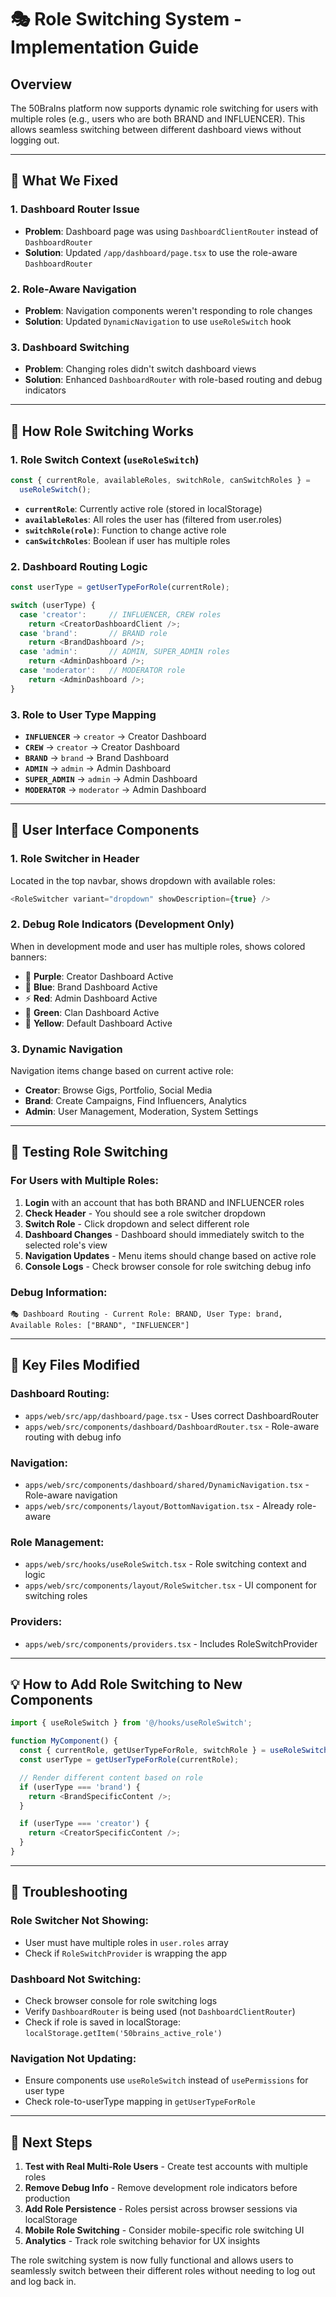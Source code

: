 # 🎭 **Role Switching System - Implementation Guide**

## **Overview**

The 50BraIns platform now supports dynamic role switching for users with multiple roles (e.g., users who are both BRAND and INFLUENCER). This allows seamless switching between different dashboard views without logging out.

---

## **🔧 What We Fixed**

### **1. Dashboard Router Issue**

- **Problem**: Dashboard page was using `DashboardClientRouter` instead of `DashboardRouter`
- **Solution**: Updated `/app/dashboard/page.tsx` to use the role-aware `DashboardRouter`

### **2. Role-Aware Navigation**

- **Problem**: Navigation components weren't responding to role changes
- **Solution**: Updated `DynamicNavigation` to use `useRoleSwitch` hook

### **3. Dashboard Switching**

- **Problem**: Changing roles didn't switch dashboard views
- **Solution**: Enhanced `DashboardRouter` with role-based routing and debug indicators

---

## **🎯 How Role Switching Works**

### **1. Role Switch Context (`useRoleSwitch`)**

```typescript
const { currentRole, availableRoles, switchRole, canSwitchRoles } =
  useRoleSwitch();
```

- **`currentRole`**: Currently active role (stored in localStorage)
- **`availableRoles`**: All roles the user has (filtered from user.roles)
- **`switchRole(role)`**: Function to change active role
- **`canSwitchRoles`**: Boolean if user has multiple roles

### **2. Dashboard Routing Logic**

```typescript
const userType = getUserTypeForRole(currentRole);

switch (userType) {
  case 'creator':     // INFLUENCER, CREW roles
    return <CreatorDashboardClient />;
  case 'brand':       // BRAND role
    return <BrandDashboard />;
  case 'admin':       // ADMIN, SUPER_ADMIN roles
    return <AdminDashboard />;
  case 'moderator':   // MODERATOR role
    return <AdminDashboard />;
}
```

### **3. Role to User Type Mapping**

- **`INFLUENCER`** → `creator` → Creator Dashboard
- **`CREW`** → `creator` → Creator Dashboard
- **`BRAND`** → `brand` → Brand Dashboard
- **`ADMIN`** → `admin` → Admin Dashboard
- **`SUPER_ADMIN`** → `admin` → Admin Dashboard
- **`MODERATOR`** → `moderator` → Admin Dashboard

---

## **🎨 User Interface Components**

### **1. Role Switcher in Header**

Located in the top navbar, shows dropdown with available roles:

```typescript
<RoleSwitcher variant="dropdown" showDescription={true} />
```

### **2. Debug Role Indicators (Development Only)**

When in development mode and user has multiple roles, shows colored banners:

- 🎨 **Purple**: Creator Dashboard Active
- 🏢 **Blue**: Brand Dashboard Active
- ⚡ **Red**: Admin Dashboard Active
- 👥 **Green**: Clan Dashboard Active
- 🚀 **Yellow**: Default Dashboard Active

### **3. Dynamic Navigation**

Navigation items change based on current active role:

- **Creator**: Browse Gigs, Portfolio, Social Media
- **Brand**: Create Campaigns, Find Influencers, Analytics
- **Admin**: User Management, Moderation, System Settings

---

## **🚀 Testing Role Switching**

### **For Users with Multiple Roles:**

1. **Login** with an account that has both BRAND and INFLUENCER roles
2. **Check Header** - You should see a role switcher dropdown
3. **Switch Role** - Click dropdown and select different role
4. **Dashboard Changes** - Dashboard should immediately switch to the selected role's view
5. **Navigation Updates** - Menu items should change based on active role
6. **Console Logs** - Check browser console for role switching debug info

### **Debug Information:**

```
🎭 Dashboard Routing - Current Role: BRAND, User Type: brand, Available Roles: ["BRAND", "INFLUENCER"]
```

---

## **📁 Key Files Modified**

### **Dashboard Routing:**

- `apps/web/src/app/dashboard/page.tsx` - Uses correct DashboardRouter
- `apps/web/src/components/dashboard/DashboardRouter.tsx` - Role-aware routing with debug info

### **Navigation:**

- `apps/web/src/components/dashboard/shared/DynamicNavigation.tsx` - Role-aware navigation
- `apps/web/src/components/layout/BottomNavigation.tsx` - Already role-aware

### **Role Management:**

- `apps/web/src/hooks/useRoleSwitch.tsx` - Role switching context and logic
- `apps/web/src/components/layout/RoleSwitcher.tsx` - UI component for switching roles

### **Providers:**

- `apps/web/src/components/providers.tsx` - Includes RoleSwitchProvider

---

## **💡 How to Add Role Switching to New Components**

```typescript
import { useRoleSwitch } from '@/hooks/useRoleSwitch';

function MyComponent() {
  const { currentRole, getUserTypeForRole, switchRole } = useRoleSwitch();
  const userType = getUserTypeForRole(currentRole);

  // Render different content based on role
  if (userType === 'brand') {
    return <BrandSpecificContent />;
  }

  if (userType === 'creator') {
    return <CreatorSpecificContent />;
  }
}
```

---

## **🔧 Troubleshooting**

### **Role Switcher Not Showing:**

- User must have multiple roles in `user.roles` array
- Check if `RoleSwitchProvider` is wrapping the app

### **Dashboard Not Switching:**

- Check browser console for role switching logs
- Verify `DashboardRouter` is being used (not `DashboardClientRouter`)
- Check if role is saved in localStorage: `localStorage.getItem('50brains_active_role')`

### **Navigation Not Updating:**

- Ensure components use `useRoleSwitch` instead of `usePermissions` for user type
- Check role-to-userType mapping in `getUserTypeForRole`

---

## **🎯 Next Steps**

1. **Test with Real Multi-Role Users** - Create test accounts with multiple roles
2. **Remove Debug Info** - Remove development role indicators before production
3. **Add Role Persistence** - Roles persist across browser sessions via localStorage
4. **Mobile Role Switching** - Consider mobile-specific role switching UI
5. **Analytics** - Track role switching behavior for UX insights

The role switching system is now fully functional and allows users to seamlessly switch between their different roles without needing to log out and log back in.
